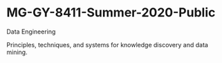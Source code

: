 # MG-GY-8411-Summer-2020-Public
Data Engineering

Principles, techniques, and systems for knowledge discovery and data mining.
